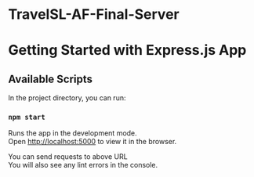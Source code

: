 # TravelSL-AF-Final-Server
# Getting Started with Express.js App


## Available Scripts

In the project directory, you can run:

### `npm start`

Runs the app in the development mode.\
Open [http://localhost:5000](http://localhost:5000) to view it in the browser.

You can send requests to above URL\
You will also see any lint errors in the console.
